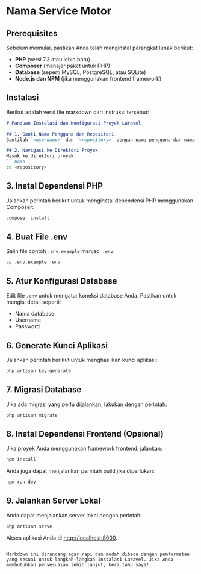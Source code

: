 # Nama Service Motor

## Prerequisites

Sebelum memulai, pastikan Anda telah menginstal perangkat lunak berikut:

- **PHP** (versi 7.3 atau lebih baru)
- **Composer** (manajer paket untuk PHP)
- **Database** (seperti MySQL, PostgreSQL, atau SQLite)
- **Node.js dan NPM** (jika menggunakan frontend framework)

## Instalasi

Berikut adalah versi file markdown dari instruksi tersebut:

```markdown
# Panduan Instalasi dan Konfigurasi Proyek Laravel

## 1. Ganti Nama Pengguna dan Repositori
Gantilah `<username>` dan `<repository>` dengan nama pengguna dan nama repositori Anda.

## 2. Navigasi ke Direktori Proyek
Masuk ke direktori proyek:
```bash
cd <repository>
```

## 3. Instal Dependensi PHP
Jalankan perintah berikut untuk menginstal dependensi PHP menggunakan Composer:
```bash
composer install
```

## 4. Buat File .env
Salin file contoh `.env.example` menjadi `.env`:
```bash
cp .env.example .env
```

## 5. Atur Konfigurasi Database
Edit file `.env` untuk mengatur koneksi database Anda. Pastikan untuk mengisi detail seperti:
- Nama database
- Username
- Password

## 6. Generate Kunci Aplikasi
Jalankan perintah berikut untuk menghasilkan kunci aplikasi:
```bash
php artisan key:generate
```

## 7. Migrasi Database
Jika ada migrasi yang perlu dijalankan, lakukan dengan perintah:
```bash
php artisan migrate
```

## 8. Instal Dependensi Frontend (Opsional)
Jika proyek Anda menggunakan framework frontend, jalankan:
```bash
npm install
```
Anda juga dapat menjalankan perintah build jika diperlukan:
```bash
npm run dev
```

## 9. Jalankan Server Lokal
Anda dapat menjalankan server lokal dengan perintah:
```bash
php artisan serve
```

Akses aplikasi Anda di [http://localhost:8000](http://localhost:8000).
```

Markdown ini dirancang agar rapi dan mudah dibaca dengan pemformatan yang sesuai untuk langkah-langkah instalasi Laravel. Jika Anda membutuhkan penyesuaian lebih lanjut, beri tahu saya!
